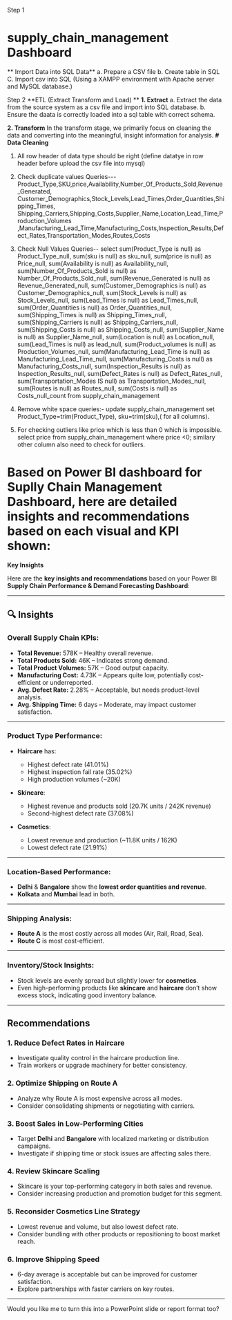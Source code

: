 Step 1
# supply_chain_management Dashboard
** Import Data into SQL Data**
a. Prepare a CSV file 
b. Create table in SQL
C. Import csv into SQL (Using a XAMPP environment with Apache server and MySQL database.)

Step 2
**ETL (Extract Transform and Load) 
**
**1. Extract**
 a. Extract the data from the source system as a csv file and import into SQL database.
 b. Ensure the daata is correctly loaded into a sql table with correct schema.

**2. Transform**
  In the transform stage, we primarily focus on cleaning the data and converting into the meaningful, insight information for analysis.
**# Data Cleaning**
1. All row header of data type should be right (define datatye in row header before upload the csv file into mysql)
2. Check duplicate values 
Queries---
    Product_Type,SKU,price,Availability,Number_Of_Products_Sold,Revenue_Generated,
	Customer_Demographics,Stock_Levels,Lead_Times,Order_Quantities,Shipping_Times,
	Shipping_Carriers,Shipping_Costs,Supplier_Name,Location,Lead_Time,Production_Volumes
	,Manufacturing_Lead_Time,Manufacturing_Costs,Inspection_Results,Defect_Rates,Transportation_Modes,Routes,Costs

3. Check Null Values
Queries--
    select sum(Product_Type is null) as Product_Type_null,
       sum(sku is null) as sku_null,
       sum(price is null) as Price_null,
       sum(Availability is null) as Availability_null,
       sum(Number_Of_Products_Sold is null) as Number_Of_Products_Sold_null,
       sum(Revenue_Generated is null) as Revenue_Generated_null,
       sum(Customer_Demographics is null) as Customer_Demographics_null,
       sum(Stock_Levels is null) as Stock_Levels_null,
       sum(Lead_Times is null) as Lead_Times_null,
       sum(Order_Quantities is null) as Order_Quantities_null,
       sum(Shipping_Times is null) as Shipping_Times_null,
       sum(Shipping_Carriers is null) as Shipping_Carriers_null,
       sum(Shipping_Costs is null) as Shipping_Costs_null,
       sum(Supplier_Name is null) as Supplier_Name_null,
       sum(Location is null) as Location_null,
       sum(Lead_Times is null) as lead_null,
       sum(Product_volumes is null) as Production_Volumes_null,
       sum(Manufacturing_Lead_Time is null) as Manufacturing_Lead_Time_null,
       sum(Manufacturing_Costs is null) as Manufacturing_Costs_null,
       sum(Inspection_Results is null) as Inspection_Results_null,
       sum(Defect_Rates is null) as Defect_Rates_null,
       sum(Transportation_Modes IS null) as Transportation_Modes_null,
       sum(Routes is null) as Routes_null,
       sum(Costs is null) as Costs_null_count from supply_chain_management

4. Remove white space
queries:- 
  update supply_chain_management set Product_Type=trim(Product_Type),
sku=trim(sku),( for all columns).

5. For checking outliers like price which is less than 0 which is impossible.
select price from supply_chain_management where price <0;
 similary other column also need to check for outliers.

# Based on Power BI dashboard for **Suplly Chain Management Dashboard**, here are detailed **insights** and **recommendations** based on each visual and KPI shown:

**Key Insights**

Here are the **key insights and recommendations** based on your Power BI **Supply Chain Performance & Demand Forecasting Dashboard**:

---

## 🔍 **Insights**

### Overall Supply Chain KPIs:

* **Total Revenue:** 578K – Healthy overall revenue.
* **Total Products Sold:** 46K – Indicates strong demand.
* **Total Product Volumes:** 57K – Good output capacity.
* **Manufacturing Cost:** 4.73K – Appears quite low, potentially cost-efficient or underreported.
* **Avg. Defect Rate:** 2.28% – Acceptable, but needs product-level analysis.
* **Avg. Shipping Time:** 6 days – Moderate, may impact customer satisfaction.

---

### Product Type Performance:

* **Haircare** has:

  * Highest defect rate (41.01%)
  * Highest inspection fail rate (35.02%)
  * High production volumes (\~20K)
* **Skincare**:

  * Highest revenue and products sold (20.7K units / 242K revenue)
  * Second-highest defect rate (37.08%)
* **Cosmetics**:

  * Lowest revenue and production (\~11.8K units / 162K)
  * Lowest defect rate (21.91%)

---

###  Location-Based Performance:

* **Delhi** & **Bangalore** show the **lowest order quantities and revenue**.
* **Kolkata** and **Mumbai** lead in both.

---

###  Shipping Analysis:

* **Route A** is the most costly across all modes (Air, Rail, Road, Sea).
* **Route C** is most cost-efficient.

---

###  Inventory/Stock Insights:

* Stock levels are evenly spread but slightly lower for **cosmetics**.
* Even high-performing products like **skincare** and **haircare** don’t show excess stock, indicating good inventory balance.

---

##  **Recommendations**

### 1. **Reduce Defect Rates in Haircare**

* Investigate quality control in the haircare production line.
* Train workers or upgrade machinery for better consistency.

### 2. **Optimize Shipping on Route A**

* Analyze why Route A is most expensive across all modes.
* Consider consolidating shipments or negotiating with carriers.

### 3. **Boost Sales in Low-Performing Cities**

* Target **Delhi** and **Bangalore** with localized marketing or distribution campaigns.
* Investigate if shipping time or stock issues are affecting sales there.

### 4. **Review Skincare Scaling**

* Skincare is your top-performing category in both sales and revenue.
* Consider increasing production and promotion budget for this segment.

### 5. **Reconsider Cosmetics Line Strategy**

* Lowest revenue and volume, but also lowest defect rate.
* Consider bundling with other products or repositioning to boost market reach.

### 6. **Improve Shipping Speed**

* 6-day average is acceptable but can be improved for customer satisfaction.
* Explore partnerships with faster carriers on key routes.

---

Would you like me to turn this into a PowerPoint slide or report format too?


